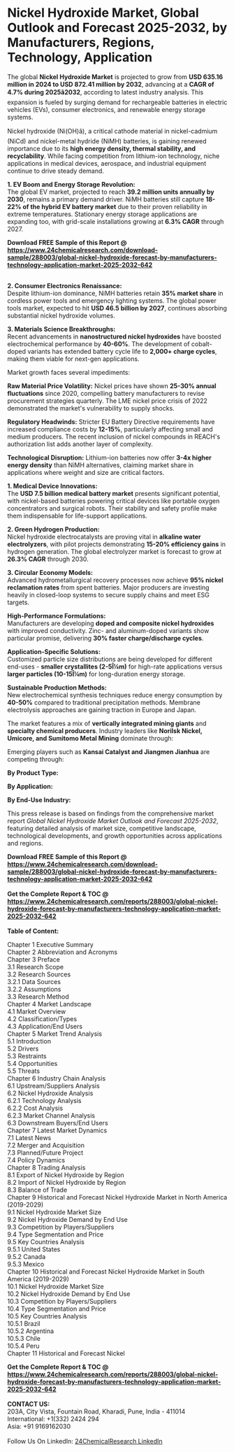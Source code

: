 <h1>Nickel Hydroxide Market, Global Outlook and Forecast 2025-2032, by Manufacturers, Regions, Technology, Application</h1><p>The global <strong>Nickel Hydroxide Market</strong> is projected to grow from <strong>USD 635.16 million in 2024 to USD 872.41 million by 2032</strong>, advancing at a <strong>CAGR of 4.7% during 2025â2032</strong>, according to latest industry analysis. This expansion is fueled by surging demand for rechargeable batteries in electric vehicles (EVs), consumer electronics, and renewable energy storage systems.</p><p>Nickel hydroxide (Ni(OH)â), a critical cathode material in nickel-cadmium (NiCd) and nickel-metal hydride (NiMH) batteries, is gaining renewed importance due to its <strong>high energy density, thermal stability, and recyclability</strong>. While facing competition from lithium-ion technology, niche applications in medical devices, aerospace, and industrial equipment continue to drive steady demand.</p><p><strong>1. EV Boom and Energy Storage Revolution:</strong><br>
The global EV market, projected to reach <strong>39.2 million units annually by 2030</strong>, remains a primary demand driver. NiMH batteries still capture <strong>18-22% of the hybrid EV battery market</strong> due to their proven reliability in extreme temperatures. Stationary energy storage applications are expanding too, with grid-scale installations growing at <strong>6.3% CAGR</strong> through 2027.</p><div><b>Download FREE Sample of this Report @ 
            <a href="https://www.24chemicalresearch.com/download-sample/288003/global-nickel-hydroxide-forecast-by-manufacturers-technology-application-market-2025-2032-642">
            https://www.24chemicalresearch.com/download-sample/288003/global-nickel-hydroxide-forecast-by-manufacturers-technology-application-market-2025-2032-642</a></b></div><br><p><strong>2. Consumer Electronics Renaissance:</strong><br>
Despite lithium-ion dominance, NiMH batteries retain <strong>35% market share</strong> in cordless power tools and emergency lighting systems. The global power tools market, expected to hit <strong>USD 46.5 billion by 2027</strong>, continues absorbing substantial nickel hydroxide volumes.</p><p><strong>3. Materials Science Breakthroughs:</strong><br>
Recent advancements in <strong>nanostructured nickel hydroxides</strong> have boosted electrochemical performance by <strong>40-60%</strong>. The development of cobalt-doped variants has extended battery cycle life to <strong>2,000+ charge cycles</strong>, making them viable for next-gen applications.</p><p>Market growth faces several impediments:</p><p><strong>Raw Material Price Volatility:</strong> Nickel prices have shown <strong>25-30% annual fluctuations</strong> since 2020, compelling battery manufacturers to revise procurement strategies quarterly. The LME nickel price crisis of 2022 demonstrated the market's vulnerability to supply shocks.</p><p><strong>Regulatory Headwinds:</strong> Stricter EU Battery Directive requirements have increased compliance costs by <strong>12-15%</strong>, particularly affecting small and medium producers. The recent inclusion of nickel compounds in REACH's authorization list adds another layer of complexity.</p><p><strong>Technological Disruption:</strong> Lithium-ion batteries now offer <strong>3-4x higher energy density</strong> than NiMH alternatives, claiming market share in applications where weight and size are critical factors.</p><p><strong>1. Medical Device Innovations:</strong><br>
The <strong>USD 7.5 billion medical battery market</strong> presents significant potential, with nickel-based batteries powering critical devices like portable oxygen concentrators and surgical robots. Their stability and safety profile make them indispensable for life-support applications.</p><p><strong>2. Green Hydrogen Production:</strong><br>
Nickel hydroxide electrocatalysts are proving vital in <strong>alkaline water electrolyzers</strong>, with pilot projects demonstrating <strong>15-20% efficiency gains</strong> in hydrogen generation. The global electrolyzer market is forecast to grow at <strong>26.3% CAGR</strong> through 2030.</p><p><strong>3. Circular Economy Models:</strong><br>
Advanced hydrometallurgical recovery processes now achieve <strong>95% nickel reclamation rates</strong> from spent batteries. Major producers are investing heavily in closed-loop systems to secure supply chains and meet ESG targets.</p><p><strong>High-Performance Formulations:</strong><br>
	Manufacturers are developing <strong>doped and composite nickel hydroxides</strong> with improved conductivity. Zinc- and aluminum-doped variants show particular promise, delivering <strong>30% faster charge/discharge cycles</strong>.</p><p><strong>Application-Specific Solutions:</strong><br>
	Customized particle size distributions are being developed for different end-uses - <strong>smaller crystallites (2-5Î¼m)</strong> for high-rate applications versus <strong>larger particles (10-15Î¼m)</strong> for long-duration energy storage.</p><p><strong>Sustainable Production Methods:</strong><br>
	New electrochemical synthesis techniques reduce energy consumption by <strong>40-50%</strong> compared to traditional precipitation methods. Membrane electrolysis approaches are gaining traction in Europe and Japan.</p><p>The market features a mix of <strong>vertically integrated mining giants</strong> and <strong>specialty chemical producers</strong>. Industry leaders like <strong>Norilsk Nickel, Umicore, and Sumitomo Metal Mining</strong> dominate through:</p><p>Emerging players such as <strong>Kansai Catalyst and Jiangmen Jianhua</strong> are competing through:</p><p><strong>By Product Type:</strong></p><p><strong>By Application:</strong></p><p><strong>By End-Use Industry:</strong></p><p>This press release is based on findings from the comprehensive market report <em>Global Nickel Hydroxide Market Outlook and Forecast 2025-2032</em>, featuring detailed analysis of market size, competitive landscape, technological developments, and growth opportunities across applications and regions.</p><div><b>Download FREE Sample of this Report @ 
            <a href="https://www.24chemicalresearch.com/download-sample/288003/global-nickel-hydroxide-forecast-by-manufacturers-technology-application-market-2025-2032-642">
            https://www.24chemicalresearch.com/download-sample/288003/global-nickel-hydroxide-forecast-by-manufacturers-technology-application-market-2025-2032-642</a></b></div><br><div><b>Get the Complete Report & TOC @ 
            <a href="https://www.24chemicalresearch.com/reports/288003/global-nickel-hydroxide-forecast-by-manufacturers-technology-application-market-2025-2032-642">
            https://www.24chemicalresearch.com/reports/288003/global-nickel-hydroxide-forecast-by-manufacturers-technology-application-market-2025-2032-642</a></b></div><br>
            <b>Table of Content:</b><p>Chapter 1 Executive Summary<br />
Chapter 2 Abbreviation and Acronyms<br />
Chapter 3 Preface<br />
3.1 Research Scope<br />
3.2 Research Sources<br />
3.2.1 Data Sources<br />
3.2.2 Assumptions<br />
3.3 Research Method<br />
Chapter 4 Market Landscape<br />
4.1 Market Overview<br />
4.2 Classification/Types<br />
4.3 Application/End Users<br />
Chapter 5 Market Trend Analysis<br />
5.1 Introduction<br />
5.2 Drivers<br />
5.3 Restraints<br />
5.4 Opportunities<br />
5.5 Threats<br />
Chapter 6 Industry Chain Analysis<br />
6.1 Upstream/Suppliers Analysis<br />
6.2 Nickel Hydroxide Analysis<br />
6.2.1 Technology Analysis<br />
6.2.2 Cost Analysis<br />
6.2.3 Market Channel Analysis<br />
6.3 Downstream Buyers/End Users<br />
Chapter 7 Latest Market Dynamics<br />
7.1 Latest News<br />
7.2 Merger and Acquisition<br />
7.3 Planned/Future Project<br />
7.4 Policy Dynamics<br />
Chapter 8 Trading Analysis<br />
8.1 Export of Nickel Hydroxide by Region<br />
8.2 Import of Nickel Hydroxide by Region<br />
8.3 Balance of Trade<br />
Chapter 9 Historical and Forecast Nickel Hydroxide Market in North America (2019-2029)<br />
9.1 Nickel Hydroxide Market Size<br />
9.2 Nickel Hydroxide Demand by End Use<br />
9.3 Competition by Players/Suppliers<br />
9.4 Type Segmentation and Price<br />
9.5 Key Countries Analysis<br />
9.5.1 United States<br />
9.5.2 Canada<br />
9.5.3 Mexico<br />
Chapter 10 Historical and Forecast Nickel Hydroxide Market in South America (2019-2029)<br />
10.1 Nickel Hydroxide Market Size<br />
10.2 Nickel Hydroxide Demand by End Use<br />
10.3 Competition by Players/Suppliers<br />
10.4 Type Segmentation and Price<br />
10.5 Key Countries Analysis<br />
10.5.1 Brazil<br />
10.5.2 Argentina<br />
10.5.3 Chile<br />
10.5.4 Peru<br />
Chapter 11 Historical and Forecast Nickel </p><div><b>Get the Complete Report & TOC @ 
            <a href="https://www.24chemicalresearch.com/reports/288003/global-nickel-hydroxide-forecast-by-manufacturers-technology-application-market-2025-2032-642">
            https://www.24chemicalresearch.com/reports/288003/global-nickel-hydroxide-forecast-by-manufacturers-technology-application-market-2025-2032-642</a></b></div><br><b>CONTACT US:</b><br>
            203A, City Vista, Fountain Road, Kharadi, Pune, India - 411014<br>
            International: +1(332) 2424 294<br>
            Asia: +91 9169162030 <br><br>
            Follow Us On LinkedIn: <a href="https://www.linkedin.com/company/24chemicalresearch/">24ChemicalResearch LinkedIn</a>